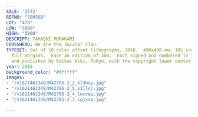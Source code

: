 ```yaml
---
SALE: '2572'
REFNO: "780568"
LOT: "479"
LOW: "3000"
HIGH: "5000"
DESCRIPT: TAKASHI MURAKAMI
CROSSHEAD: We Are the Jocular Clan.
TYPESET: Set of 10 color offset lithographs, 2018.  498x498 mm; 19⅝ inches (sheet),
  full margins.  Each an edition of 300.  Each signed and numbered in ink, lower right.  Printed
  and published by Kaikai Kiki, Tokyo, with the copyright lower center.
year: 2018
background_color: "#ffffff"
images:
- "/v1621461348/M42785-2_2_kl3nuy.jpg"
- "/v1621461348/M42785-2_5_v1llcc.jpg"
- "/v1621461348/M42785-2_4_lwcvqu.jpg"
- "/v1621461348/M42785-2_3_igjxsp.jpg"

---
```

